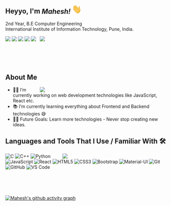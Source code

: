 ## Heyyo, I'm *Mahesh!  <img src="https://raw.githubusercontent.com/777ahesh/777ahesh/main/wave.gif" width="30px">*                                                                   
2nd Year, B.E Computer Engineering                                                    
International Institute of Information Technology, Pune, India.  

<a href="https://github.com/777ahesh/github-readme-stats" title="Go to Source">
      <img align="right" width=396 src="https://github-readme-streak-stats.herokuapp.com/?user=777ahesh&theme=dark"/>
 </a>

<a href="#"><img src="https://komarev.com/ghpvc/?username=777ahesh&label=PROFILE+VIEWS&style=flat-plastic&color=brightgreen"/></a> 
<a href="https://www.linkedin.com/in/777ahesh/"><img src="https://img.shields.io/badge/LinkedIn-0077B5?style=for-the-badge&logo=linkedin&logoColor=white&style=flat-square"/></a>
<a href="https://dev.to/777ahesh"><img src="https://img.shields.io/badge/dev.to-0A0A0A?style=for-the-badge&logo=devdotto&logoColor=white&style=flat-square"/></a>
 <a href="https://www.codechef.com/users/mahesh7779/"><img src="https://img.shields.io/badge/Codechef-%23B92B27.svg?&style=for-the-badge&logo=Codechef&logoColor=white&style=flat-square"/></a> <a href="https://www.hackerrank.com/gaikwadmahesh771/"><img src="https://img.shields.io/badge/-Hackerrank-2EC866?style=for-the-badge&logo=HackerRank&logoColor=white&style=flat-square"/></a>
<br/><br/><br/><br/><br/>


## About Me

 <a href="https://github.com/777ahesh/github-readme-stats" title="Go to Source">
      <img align="right" width=396 src="https://github-readme-stats.vercel.app/api?username=777ahesh&hide=stars,issues&show_icons=true&theme=react&border_color=61dafb&include_all_commits=true"/>
 </a>

- 👨‍💻 I’m currently working on web development technologies like JavaScript, React etc.
- 📚 I’m currently learning everything about Frontend and Backend technologies 😅
- 💪🏼 Future Goals: Learn more technologies - Never stop creating new ideas.

## Languages and Tools That I Use / Familiar With 🛠 
<div align=right>
    <a href="https://github.com/777ahesh/github-readme-stats">
      <img width=325 align="right" src="https://github-readme-stats.vercel.app/api/top-langs/?username=777ahesh&langs_count=20&theme=highcontrast&layout=compact&custom_title=Most used languages on GitHub" />
    </a>
</div>

![C](http://img.shields.io/badge/-C-A8B9CC?style=flat-square&logo=c&logoColor=ffffff&style=flat-square)
![C++](http://img.shields.io/badge/-C%2B%2B-00599C?style=flat-square&logo=c&logoColor=ffffff&style=flat-square)
![Python](http://img.shields.io/badge/-Python-3776AB?style=flat-square&logo=python&logoColor=ffffff&style=flat-square)
![JavaScript](https://img.shields.io/badge/JavaScript-yellow?style=flat-square&logo=javascript&logoColor=white&style=flat-square)
![React](https://img.shields.io/badge/-React-61DAFB?style=flat-square&logo=react&logoColor=ffffff&style=flat-square)
![HTML5](https://img.shields.io/badge/HTML5-chocolate?style=flat-square&logo=html5&logoColor=white&style=flat-square)
![CSS3](https://img.shields.io/badge/-CSS3-%231572B6?style=flat-square&logo=css3&style=flat-square)
![Bootstrap](https://img.shields.io/badge/-Bootstrap-563D7C?style=flat-square&logo=Bootstrap&logoColor=ffffff&style=flat-square)
![Material-UI](https://img.shields.io/badge/-Material%E2%80%93UI-0081CB?style=flat-square&logo=material-ui&style=flat-square)
![Git](https://img.shields.io/badge/-Git-%23F05032?style=flat-square&logo=git&logoColor=%23ffffff&style=flat-square)
![GitHub](https://img.shields.io/badge/-GitHub-181717?style=flat-square&logo=github&style=flat-square)
![VS Code](http://img.shields.io/badge/-VS%20Code-007ACC?style=flat-square&logo=visual-studio-code&logoColor=ffffff&style=flat-square)
<br/>
<br/>
<br/>
<br/>
## 

[![Mahesh's github activity graph](https://activity-graph.herokuapp.com/graph?username=777ahesh&theme=dracula)](https://github.com/777ahesh/github-readme-activity-graph)

